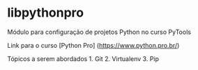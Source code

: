 # libpythonpro
Módulo para configuração de projetos Python no curso PyTools

Link para o curso [Python Pro] (https://www.python.pro.br/)

Tópicos a serem abordados
    1. Git
    2. Virtualenv
    3. Pip